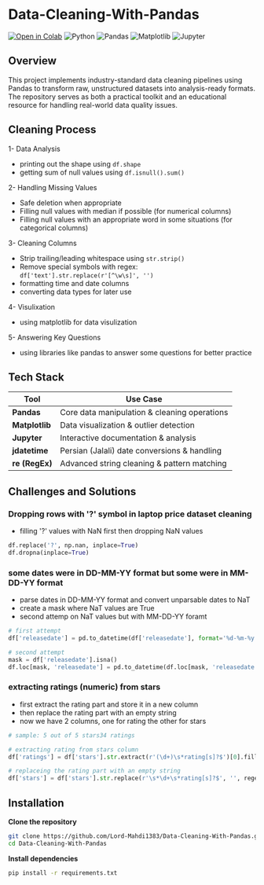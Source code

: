 # Data-Cleaning-With-Pandas
[![Open in Colab](https://colab.research.google.com/assets/colab-badge.svg)](https://colab.research.google.com/github/your-repo)
![Python](https://img.shields.io/badge/Python-3.11-blue)
![Pandas](https://img.shields.io/badge/Pandas-2.3.1-orange)
![Matplotlib](https://img.shields.io/badge/Matplotlib-3.10.3-blueviolet)
![Jupyter](https://img.shields.io/badge/Jupyter-Notebook-yellowgreen)


## Overview
This project implements industry-standard data cleaning pipelines using Pandas to transform raw, unstructured datasets into analysis-ready formats. The repository serves as both a practical toolkit and an educational resource for handling real-world data quality issues.


## Cleaning Process
1- Data Analysis
  - printing out the shape using `df.shape`
  - getting sum of null values using `df.isnull().sum()`

2- Handling Missing Values
  - Safe deletion when appropriate
  - Filling null values with median if possible (for numerical columns)
  - Filling null values with an appropriate word in some situations (for categorical columns)

3- Cleaning Columns
  - Strip trailing/leading whitespace using `str.strip()`
  - Remove special symbols with regex: `df['text'].str.replace(r'[^\w\s]', '')`
  - formatting time and date columns 
  - converting data types for later use

4- Visulixation
  - using matplotlib for data visulization

5- Answering Key Questions
  - using libraries like pandas to answer some questions for better practice


## **Tech Stack**  

| Tool               | Use Case                                      |
|--------------------|-----------------------------------------------|
| **Pandas**         | Core data manipulation & cleaning operations  |
| **Matplotlib**     | Data visualization & outlier detection        |
| **Jupyter**        | Interactive documentation & analysis          |
| **jdatetime**      | Persian (Jalali) date conversions & handling  |
| **re (RegEx)**     | Advanced string cleaning & pattern matching   |




## Challenges and Solutions
### Dropping rows with '?' symbol in laptop price dataset cleaning
  - filling '?' values with NaN first then dropping NaN values
```python
df.replace('?', np.nan, inplace=True)
df.dropna(inplace=True)
```

### some dates were in DD-MM-YY format but some were in MM-DD-YY format
  - parse dates in DD-MM-YY format and convert unparsable dates to NaT
  - create a mask where NaT values are True
  - second attemp on NaT values but with MM-DD-YY foramt
```python
# first attempt
df['releasedate'] = pd.to_datetime(df['releasedate'], format='%d-%m-%y', errors='coerce')

# second attempt
mask = df['releasedate'].isna()
df.loc[mask, 'releasedate'] = pd.to_datetime(df.loc[mask, 'releasedate'], format='%m-%d-%y', errors='coerce')
```

### extracting ratings (numeric) from stars
  - first extract the rating part and store it in a new column
  - then replace the rating part with an empty string
  - now we have 2 columns, one for rating the other for stars
```python
# sample: 5 out of 5 stars34 ratings

# extracting rating from stars column
df['ratings'] = df['stars'].str.extract(r'(\d+)\s*rating[s]?$')[0].fillna('0').astype(int)

# replaceing the rating part with an empty string
df['stars'] = df['stars'].str.replace(r'\s*\d+\s*rating[s]?$', '', regex=True)
```

## Installation
**Clone the repository**  
   ```bash
   git clone https://github.com/Lord-Mahdi1383/Data-Cleaning-With-Pandas.git
   cd Data-Cleaning-With-Pandas
```

**Install dependencies**
```bash
pip install -r requirements.txt
```
